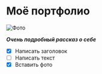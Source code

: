 # Моё портфолио

![Фото](https://avatars.dzeninfra.ru/get-zen_doc/4460346/pub_6085d3c1e2c7114111efc2a2_6085e4803b735b52f85124ce/scale_2400)


***Очень подробный рассказ о себе***

- [X] Написать заголовок
- [ ] Написать текст
- [X] Вставить фото
